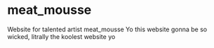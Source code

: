 # meat_mousse
Website for talented artist meat_mousse
Yo this website gonna be so wicked, litrally the koolest website yo